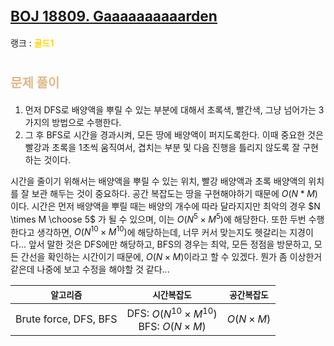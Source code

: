# <span style="font-size:17pt; font-weight:bold">[BOJ 18809. Gaaaaaaaaaarden](https://www.acmicpc.net/problem/18809)</span>
랭크 : <span style="color:gold">__골드1__</span>
<br>

# <span style="font-size:15pt;color:BurlyWood">문제 풀이</span>

1. 먼저 DFS로 배양액을 뿌릴 수 있는 부분에 대해서 초록색, 빨간색, 그냥 넘어가는 3가지의 방법으로 수행한다.
2. 그 후 BFS로 시간을 경과시켜, 모든 땅에 배양액이 퍼지도록한다. 이때 중요한 것은 빨강과 초록을 1초씩 움직여서, 겹치는 부분 및 다음 진행을 틀리지 않도록 잘 구현하는 것이다.

시간을 줄이기 위해서는 배양액을 뿌릴 수 있는 위치, 빨강 배양액과 초록 배양액의 위치를 잘 보관 해두는 것이 중요하다. 공간 복잡도는 땅을 구현해야하기 때문에  $O(N*M)$이다. 시간은 먼저 배양액을 뿌릴 때는 배양의 개수에 따라 달라지지만 최악의 경우 $N \times M \choose 5$ 가 될 수 있으며, 이는 $O(N^5 \times M^5)$에 해당한다. 또한 두번 수행한다고 생각하면, $O(N^{10} \times M^{10})$에 해당하는데, 너무 커서 맞는지도 헷갈리는 지경이다... 앞서 말한 것은 DFS에만 해당하고, BFS의 경우는 최악, 모든 정점을 방문하고, 모든 간선을 확인하는 시간이기 때문에, $O(N \times M)$이라고 할 수 있겠다. 뭔가 좀 이상한거 같은데 나중에 보고 수정을 해야할 것 같다...
<br>

|`알고리즘`|`시간복잡도`|`공간복잡도`|
|:---:|:---:|:---:|
| Brute force, DFS, BFS | DFS:  $O(N^{10} \times M^{10})$ <br>BFS: $O(N \times M)$| $O(N \times M)$ |

<br><br>
